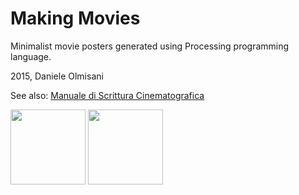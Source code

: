# Making Movies
Minimalist movie posters generated using Processing programming language.

2015, Daniele Olmisani

See also: [Manuale di Scrittura Cinematografica](https://github.com/mad4j/processing-movies/blob/master/manuale-di-programmazione-cinematografica/README.md)

<img src="https://github.com/mad4j/processing-movies/blob/master/making-movies/rush/rush.png" width="120px">
<img src="https://github.com/mad4j/processing-movies/blob/master/making-movies/from_dusk_till_dawn/from-dusk-till-dawn.png" width="120px">
